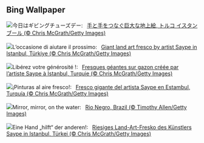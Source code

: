 ## Bing Wallpaper
![](https://www.bing.com/th?id=OHR.HumanKindness_JA-JP6290539891_UHD.jpg&w=1000)今日はギビングチューズデー:&nbsp;&ensp;[手と手をつなぐ巨大な地上絵, トルコ イスタンブール (© Chris McGrath/Getty Images)](https://www.bing.com/th?id=OHR.HumanKindness_JA-JP6290539891_UHD.jpg)
<br><br/>
![](https://www.bing.com/th?id=OHR.HumanKindness_IT-IT8962065761_UHD.jpg&w=1000)L’occasione di aiutare il prossimo:&nbsp;&ensp;[Giant land art fresco by artist Saype in Istanbul, Türkiye (© Chris McGrath/Getty Images)](https://www.bing.com/th?id=OHR.HumanKindness_IT-IT8962065761_UHD.jpg)
<br><br/>
![](https://www.bing.com/th?id=OHR.HumanKindness_FR-FR6399228080_UHD.jpg&w=1000)Libérez votre générosité !:&nbsp;&ensp;[Fresques géantes sur gazon créée par l’artiste Saype à Istanbul, Turquie (© Chris McGrath/Getty Images)](https://www.bing.com/th?id=OHR.HumanKindness_FR-FR6399228080_UHD.jpg)
<br><br/>
![](https://www.bing.com/th?id=OHR.HumanKindness_ES-ES6358639283_UHD.jpg&w=1000)¡Pinturas al aire fresco!:&nbsp;&ensp;[Fresco gigante del artista Saype en Estambul, Turquía (© Chris McGrath/Getty Images)](https://www.bing.com/th?id=OHR.HumanKindness_ES-ES6358639283_UHD.jpg)
<br><br/>
![](https://www.bing.com/th?id=OHR.RioNegro_EN-GB2228319376_UHD.jpg&w=1000)Mirror, mirror, on the water:&nbsp;&ensp;[Rio Negro, Brazil (© Timothy Allen/Getty Images)](https://www.bing.com/th?id=OHR.RioNegro_EN-GB2228319376_UHD.jpg)
<br><br/>
![](https://www.bing.com/th?id=OHR.HumanKindness_DE-DE4505100231_UHD.jpg&w=1000)Eine Hand „hilft“ der anderen!:&nbsp;&ensp;[Riesiges Land-Art-Fresko des Künstlers Saype in Istanbul, Türkei (© Chris McGrath/Getty Images)](https://www.bing.com/th?id=OHR.HumanKindness_DE-DE4505100231_UHD.jpg)
<br><br/>
